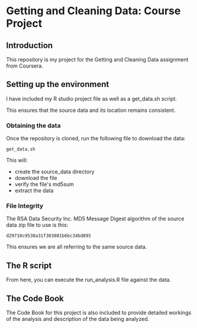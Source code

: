 # Getting and Cleaning Data: Course Project


## Introduction
This repository is my project for the Getting and Cleaning Data assignment from Coursera.

## Setting up the environment

I have included my R studio project file as well as a get_data.sh script.

This ensures that the source data and its location remains consistent.

### Obtaining the data

Once the repository is cloned, run the following file to download the data:

	get_data.sh

This will:
* create the source_data directory
* download the file
* verify the file's md5sum 
* extract the data

###  File Integrity

The RSA Data Security Inc. MD5 Message Digest algorithm of the source data zip file to use is this:

	d29710c9530a31f303801b6bc34bd895

This ensures we are all referring to the same source data.

## The R script

From here, you can execute the run_analysis.R file against the data.

## The Code Book

The Code Book for this project is also included to provide detailed workings of the analysis and description of the data being analyzed.

